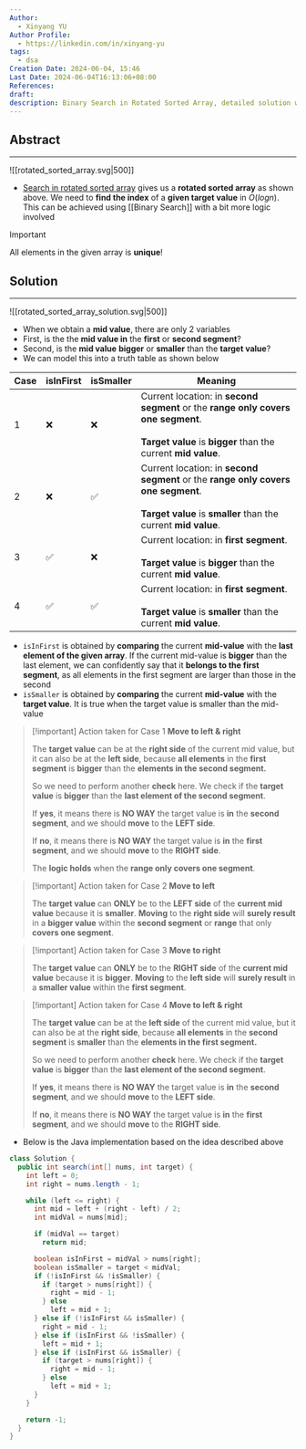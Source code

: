 ```yaml
---
Author:
  - Xinyang YU
Author Profile:
  - https://linkedin.com/in/xinyang-yu
tags:
  - dsa
Creation Date: 2024-06-04, 15:46
Last Date: 2024-06-04T16:13:06+08:00
References: 
draft: 
description: Binary Search in Rotated Sorted Array, detailed solution with hand-crafted visuals for Leetcode Search in Rotated Sorted Array.
---
```

## Abstract
---

![[rotated_sorted_array.svg|500]]

- [Search in rotated sorted array](https://leetcode.com/problems/search-in-rotated-sorted-array/description/) gives us a **rotated sorted array** as shown above. We need to **find the index** of a **given target value** in $O(logn)$. This can be achieved using [[Binary Search]] with a bit more logic involved

>[!important]
> All elements in the given array is **unique**!


## Solution
---

![[rotated_sorted_array_solution.svg|500]]

- When we obtain a **mid value**, there are only $2$ variables
- First, is the the **mid value in** the **first** or **second segment**?
- Second, is the **mid value** **bigger** or **smaller** than the **target value**?
- We can model this into a truth table as shown below

| Case | isInFirst | isSmaller | Meaning                                                                                                                                                  |
| ---- | --------- | --------- | -------------------------------------------------------------------------------------------------------------------------------------------------------- |
| 1    | ❌         | ❌         | Current location: in **second segment** or the **range only covers one segment**.<br><br>**Target value** is **bigger** than the current **mid value**.  |
| 2    | ❌         | ✅         | Current location: in **second segment** or the **range only covers one segment**.<br><br>**Target value** is **smaller** than the current **mid value**. |
| 3    | ✅         | ❌         | Current location: in **first segment**.<br><br>**Target value** is **bigger** than the current **mid value**.                                            |
| 4    | ✅         | ✅         | Current location: in **first segment**.<br><br>**Target value** is **smaller** than the current **mid value**.                                           |

- `isInFirst` is obtained by **comparing** the current **mid-value** with the **last element of the given array**. If the current mid-value is **bigger** than the last element, we can confidently say that it **belongs to the first segment**, as all elements in the first segment are larger than those in the second
- `isSmaller` is obtained by **comparing** the current **mid-value** with the **target value**. It is true when the target value is smaller than the mid-value
 
>[!important] Action taken for Case 1
> **Move to left & right**
> 
> The **target value** can be at the **right side** of the current mid value, but it can also be at the **left side**, because **all elements** in the **first segment** is **bigger** than the **elements in the second segment.**
> 
> So we need to perform another **check** here. We check if the **target value** is **bigger** than the **last element of the second segment**.
> 
> If **yes**, it means there is **NO WAY** the target value is **in** the **second segment**, and we should **move** to the **LEFT side**.
> 
> If **no**, it means there is **NO WAY** the target value is **in** the **first segment**, and we should **move** to the **RIGHT side**.
> 
> The **logic holds** when the **range only covers one segment**.
> 

>[!important] Action taken for Case 2
> **Move to left**
> 
> The **target value** can **ONLY** be to the **LEFT side** of the **current mid value** because it is **smaller**. **Moving** to the **right side** will **surely result** in a **bigger value** within the **second segment** or **range** that only **covers one segment**.

>[!important] Action taken for Case 3 
> **Move to right**
> 
> The **target value** can **ONLY** be to the **RIGHT side** of the **current mid value** because it is **bigger**. **Moving** to the **left side** will **surely result** in a **smaller value** within the **first segment**.
> 

>[!important] Action taken for Case 4
> **Move to left & right**
> 
> The **target value** can be at the **left side** of the current mid value, but it can also be at the **right side**, because **all elements** in the **second segment** is **smaller** than the **elements in the first segment.**
> 
> So we need to perform another **check** here. We check if the **target value** is **bigger** than the **last element of the second segment**.
> 
> If **yes**, it means there is **NO WAY** the target value is **in** the **second segment**, and we should **move** to the **LEFT side**.
> 
> If **no**, it means there is **NO WAY** the target value is **in** the **first segment**, and we should **move** to the **RIGHT side**.

- Below is the Java implementation based on the idea described above

```java
class Solution {
  public int search(int[] nums, int target) {
    int left = 0;
    int right = nums.length - 1;

    while (left <= right) {
      int mid = left + (right - left) / 2;
      int midVal = nums[mid];

      if (midVal == target)
        return mid;

      boolean isInFirst = midVal > nums[right];
      boolean isSmaller = target < midVal;
      if (!isInFirst && !isSmaller) {
        if (target > nums[right]) {
          right = mid - 1;
        } else
          left = mid + 1;
      } else if (!isInFirst && isSmaller) {
        right = mid - 1;
      } else if (isInFirst && !isSmaller) {
        left = mid + 1;
      } else if (isInFirst && isSmaller) {
        if (target > nums[right]) {
          right = mid - 1;
        } else
          left = mid + 1;
      }
    }

    return -1;
  }
}
```